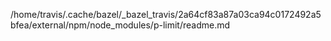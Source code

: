 /home/travis/.cache/bazel/_bazel_travis/2a64cf83a87a03ca94c0172492a5bfea/external/npm/node_modules/p-limit/readme.md